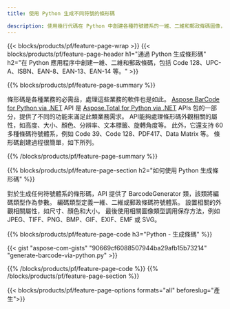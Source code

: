 ```yaml
---
title: 使用 Python 生成不同符號的條形碼 

description: 使用幾行代碼在 Python 中創建各種符號體系的一維、二維和郵政條碼圖像，包括 128 和 QR 
---
```


{{< blocks/products/pf/feature-page-wrap >}}
{{< blocks/products/pf/feature-page-header h1="通過 Python 生成條形碼" h2="在 Python 應用程序中創建一維、二維和郵政條碼，包括 Code 128、UPC-A、ISBN、EAN-8、EAN-13、EAN-14 等。" >}}

{{% blocks/products/pf/feature-page-summary %}}

條形碼是各種業務的必需品，處理這些業務的軟件也是如此。 [Aspose.BarCode for Python via .NET](https://products.aspose.com/barcode/python-net/) API 是 [Aspose.Total for Python via .NET](https://products.aspose.com/total/python-net/) APIs 包的一部分，提供了不同的功能來滿足此類業務需求。 API能夠處理條形碼外觀相關的屬性，如高度、大小、顏色、分辨率、文本標籤、旋轉角度等。 此外，它還支持 60 多種條碼符號體系，例如 Code 39、Code 128、PDF417、Data Matrix 等。 條形碼創建過程很簡單，如下所列。

{{% /blocks/products/pf/feature-page-summary  %}}

{{% blocks/products/pf/feature-page-section  h2="如何使用 Python 生成條形碼" %}}

對於生成任何符號體系的條形碼，API 提供了 BarcodeGenerator 類，該類將編碼類型作為參數。 編碼類型定義一維、二維或郵政條碼符號體系。 設置相關的外觀相關屬性，如尺寸、顏色和大小。 最後使用相關圖像類型調用保存方法，例如 JPEG、TIFF、PNG、BMP、GIF、EXIF、EMF 或 SVG。

{{% blocks/products/pf/feature-page-code h3="Python - 生成條碼" %}}

{{< gist "aspose-com-gists" "90669cf6088507944ba29afb15b73214" "generate-barcode-via-python.py" >}}

{{% /blocks/products/pf/feature-page-code  %}}
{{% /blocks/products/pf/feature-page-section %}}

{{< blocks/products/pf/feature-page-options formats="all" beforeslug="產生">}}